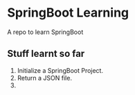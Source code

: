 # SpringBoot Learning
A repo to learn SpringBoot

## Stuff learnt so far
1. Initialize a SpringBoot Project.
2. Return a JSON file.
3. 